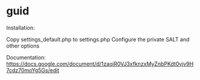 # guid

Installation:
 
Copy settings_default.php to settings.php 
Configure the private SALT and other options

Documentation:
https://docs.google.com/document/d/1zaoiR0VJ3xfknzxMyZnbPKdt0vjv9H7cdz70moYg5Gs/edit



